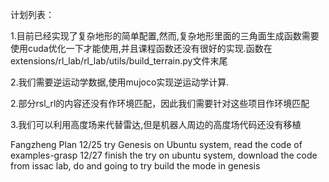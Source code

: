 计划列表：

1.目前已经实现了复杂地形的简单配置,然而,复杂地形里面的三角面生成函数需要使用cuda优化一下才能使用,并且课程函数还没有很好的实现.函数在extensions/rl_lab/rl_lab/utils/build_terrain.py文件末尾

2.我们需要逆运动学数据,使用mujoco实现逆运动学计算.

2.部分rsl_rl的内容还没有作环境匹配，因此我们需要针对这些项目作环境匹配

3.我们可以利用高度场来代替雷达,但是机器人周边的高度场代码还没有移植

Fangzheng Plan
12/25 try Genesis on Ubuntu system, read the code of examples-grasp
12/27 finish the try on ubuntu system, download the code from issac lab, do and going to try build the mode in genesis
